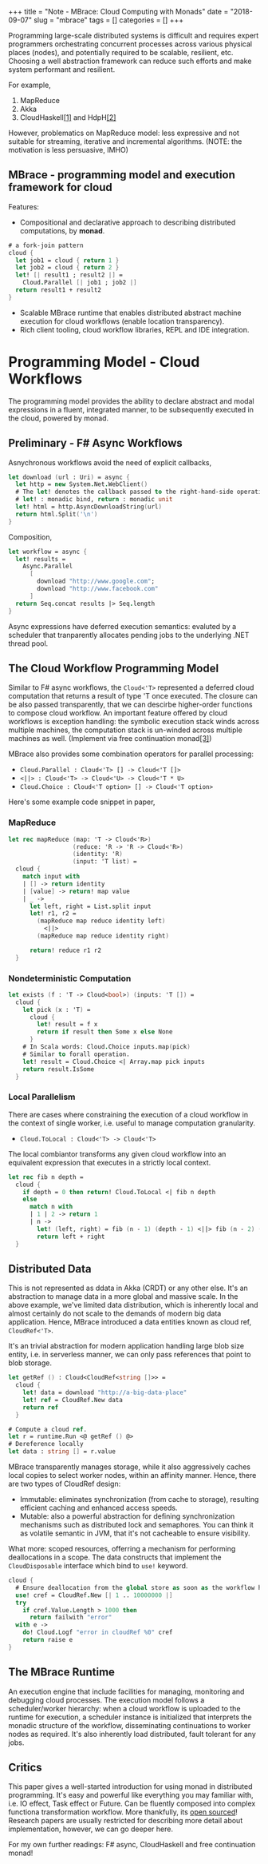 +++
title = "Note - MBrace: Cloud Computing with Monads"
date = "2018-09-07"
slug = "mbrace" 
tags = []
categories = []
+++

Programming large-scale distributed systems is difficult and requires expert programmers orchestrating concurrent processes across various physical places (nodes), and potentially required to be scalable, resilient, etc. Choosing a well abstraction framework can reduce such efforts and make system performant and resilient. 

For example,

1. MapReduce
2. Akka
3. CloudHaskell[[1]](https://www.microsoft.com/en-us/research/wp-content/uploads/2016/07/remote.pdf) and HdpH[[2]](http://www.macs.hw.ac.uk/cs/techreps/docs/files/HW-MACS-TR-0091.pdf)

However, problematics on MapReduce model: less expressive and not suitable for streaming, iterative and incremental algorithms. (NOTE: the motivation is less persuasive, IMHO)

## MBrace - programming model and execution framework for cloud

Features:

* Compositional and declarative approach to describing distributed computations, by **monad**.

```fsharp
# a fork-join pattern
cloud {
  let job1 = cloud { return 1 }
  let job2 = cloud { return 2 }
  let! [| result1 ; result2 |] =
    Cloud.Parallel [| job1 ; job2 |]
  return result1 + result2
}
```

* Scalable MBrace runtime that enables distributed abstract machine execution for cloud workflows (enable location transparency).
* Rich client tooling, cloud workflow libraries, REPL and IDE integration.

# Programming Model - Cloud Workflows

The programming model provides the ability to declare abstract and modal expressions in a fluent, integrated manner, to be subsequently executed in the cloud, powered by monad.

## Preliminary - F# Async Workflows

Asnychronous workflows avoid the need of explicit callbacks, 

```fsharp
let download (url : Uri) = async {
  let http = new System.Net.WebClient()
  # The let! denotes the callback passed to the right-hand-side operation.
  # let! : monadic bind, return : monadic unit
  let! html = http.AsyncDownloadString(url)
  return html.Split('\n')
}
```

Composition,

```fsharp
let workflow = async {
  let! results =
    Async.Parallel
      [
        download "http://www.google.com";
        download "http://www.facebook.com"
      ]
  return Seq.concat results |> Seq.length
}
```

Async expressions have deferred execution semantics: evaluted by a scheduler that tranparently allocates pending jobs to the underlying .NET thread pool.

## The Cloud Workflow Programming Model

Similar to F# async workflows, the `Cloud<'T>` represented a deferred cloud computation that returns a result of type 'T once executed. The closure can be also passed transparently, that we can descirbe higher-order functions to compose cloud workflow. An important feature offered by cloud workflows is exception handling: the symbolic execution stack winds across multiple machines, the computation stack is un-winded across multiple machines as well. (Implement via free continuation monad[[3]](http://blog.higher-order.com/assets/trampolines.pdf))

MBrace also provides some combination operators for parallel processing:

* `Cloud.Parallel : Cloud<'T> [] -> Cloud<'T []>`
* `<||> : Cloud<'T> -> Cloud<'U> -> Cloud<'T * U>`
* `Cloud.Choice : Cloud<'T option> [] -> Cloud<'T option>`

Here's some example code snippet in paper, 

### MapReduce

```fsharp
let rec mapReduce (map: 'T -> Cloud<'R>)
                  (reduce: 'R -> 'R -> Cloud<'R>)
                  (identity: 'R)
                  (input: 'T list) =
  cloud {
    match input with
    | [] -> return identity
    | [value] -> return! map value
    | _ ->
      let left, right = List.split input
      let! r1, r2 = 
        (mapReduce map reduce identity left)
          <||>
        (mapReduce map reduce identity right)

      return! reduce r1 r2
  }
```

### Nondeterministic Computation

```fsharp
let exists (f : 'T -> Cloud<bool>) (inputs: 'T []) =
  cloud {
    let pick (x : 'T) =
      cloud {
        let! result = f x
        return if result then Some x else None
      }
    # In Scala words: Cloud.Choice inputs.map(pick)
    # Similar to forall operation.
    let! result = Cloud.Choice <| Array.map pick inputs
    return result.IsSome
  }
```

### Local Parallelism

There are cases where constraining the execution of a cloud workflow in the context of single worker, i.e. useful to manage computation granularity.

* `Cloud.ToLocal : Cloud<'T> -> Cloud<'T>`

The local combiantor transforms any given cloud workflow into an equivalent expression that executes in a strictly local context.

```fsharp
let rec fib n depth =
  cloud {
    if depth = 0 then return! Cloud.ToLocal <| fib n depth
    else
      match n with
      | 1 | 2 -> return 1
      | n ->
        let! (left, right) = fib (n - 1) (depth - 1) <||> fib (n - 2) (depth - 1)
        return left + right
  }
```

## Distributed Data

This is not represented as ddata in Akka (CRDT) or any other else. It's an abstraction to manage data in a more global and massive scale. In the above example, we've limited data distribution, which is inherently local and almost certainly do not scale to the demands of modern big data application. Hence, MBrace introduced a data entities known as cloud ref, `CloudRef<'T>`.

It's an trivial abstraction for modern application handling large blob size entity, i.e. in serverless manner, we can only pass references that point to blob storage.

```fsharp
let getRef () : Cloud<CloudRef<string []>> =
  cloud {
    let! data = download "http://a-big-data-place"
    let! ref = CloudRef.New data
    return ref
  }

# Compute a cloud ref.
let r = runtime.Run <@ getRef () @>
# Dereference locally
let data : string [] = r.value
```

MBrace transparently manages storage, while it also aggressively caches local copies to select worker nodes, within an affinity manner. Hence, there are two types of CloudRef design: 

* Immutable: eliminates synchronization (from cache to storage), resulting efficient caching and enhanced access speeds.
* Mutable: also a powerful abstraction for defining synchronization mechanisms such as distributed lock and semaphores. You can think it as volatile semantic in JVM, that it's not cacheable to ensure visibility.

What more: scoped resources, offerring a mechanism for performing deallocations in a scope. The data constructs that implement the `CloudDisposable` interface which bind to `use!` keyword.

```fsharp
cloud {
  # Ensure deallocation from the global store as soon as the workflow has exited its scope!
  use! cref = CloudRef.New [| 1 .. 10000000 |]
  try
    if cref.Value.Length > 1000 then
      return failwith "error"
  with e ->
    do! Cloud.Logf "error in cloudRef %0" cref
    return raise e
}
```

## The MBrace Runtime

An execution engine that include facilities for managing, monitoring and debugging cloud processes. The execution model follows a scheduler/worker hierarchy: when a cloud workflow is uploaded to the runtime for execution, a scheduler instance is initialized that interprets the monadic structure of the workflow, disseminating continuations to worker nodes as required. It's also inherently load distributed, fault tolerant for any jobs.

## Critics

This paper gives a well-started introduction for using monad in distributed programming. It's easy and powerful like everything you may familiar with, i.e. IO effect, Task effect or Future. Can be fluently composed into complex functiona transformation workflow. More thankfully, its [open sourced](https://github.com/mbraceproject/MBrace.Core)! Research papers are usually restricted for describing more detail about implementation, however, we can go deeper here.

For my own further readings: F# async, CloudHaskell and free continuation monad!